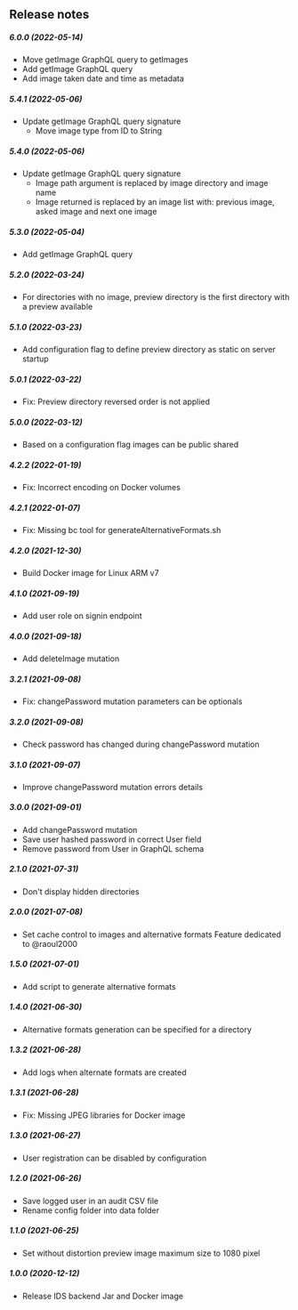 Release notes
-------------
##### 6.0.0 (2022-05-14)
 * Move getImage GraphQL query to getImages
 * Add getImage GraphQL query
 * Add image taken date and time as metadata
 
##### 5.4.1 (2022-05-06)
 * Update getImage GraphQL query signature
     - Move image type from ID to String

##### 5.4.0 (2022-05-06)
 * Update getImage GraphQL query signature
    - Image path argument is replaced by image directory and image name 
    - Image returned is replaced by an image list with: previous image, asked image and next one image

##### 5.3.0 (2022-05-04)
 * Add getImage GraphQL query

##### 5.2.0 (2022-03-24)
 * For directories with no image, preview directory is the first directory with a preview available 

##### 5.1.0 (2022-03-23)
 * Add configuration flag to define preview directory as static on server startup

##### 5.0.1 (2022-03-22)
 * Fix: Preview directory reversed order is not applied

##### 5.0.0 (2022-03-12)
 * Based on a configuration flag images can be public shared

##### 4.2.2 (2022-01-19)
 * Fix: Incorrect encoding on Docker volumes

##### 4.2.1 (2022-01-07)
 * Fix: Missing bc tool for generateAlternativeFormats.sh

##### 4.2.0 (2021-12-30)
 * Build Docker image for Linux ARM v7

##### 4.1.0 (2021-09-19)
 * Add user role on signin endpoint

##### 4.0.0 (2021-09-18)
 * Add deleteImage mutation

##### 3.2.1 (2021-09-08)
 * Fix: changePassword mutation parameters can be optionals

##### 3.2.0 (2021-09-08)
 * Check password has changed during changePassword mutation

##### 3.1.0 (2021-09-07)
 * Improve changePassword mutation errors details

##### 3.0.0 (2021-09-01)
 * Add changePassword mutation
 * Save user hashed password in correct User field
 * Remove password from User in GraphQL schema

##### 2.1.0 (2021-07-31)
 * Don't display hidden directories

##### 2.0.0 (2021-07-08)
* Set cache control to images and alternative formats
  Feature dedicated to @raoul2000

##### 1.5.0 (2021-07-01)
* Add script to generate alternative formats

##### 1.4.0 (2021-06-30)
* Alternative formats generation can be specified for a directory

##### 1.3.2 (2021-06-28)
* Add logs when alternate formats are created

##### 1.3.1 (2021-06-28)
* Fix: Missing JPEG libraries for Docker image

##### 1.3.0 (2021-06-27)
 * User registration can be disabled by configuration

##### 1.2.0 (2021-06-26)
 * Save logged user in an audit CSV file
 * Rename config folder into data folder

##### 1.1.0 (2021-06-25)
 * Set without distortion preview image maximum size to 1080 pixel 

##### 1.0.0 (2020-12-12)
 * Release IDS backend Jar and Docker image
